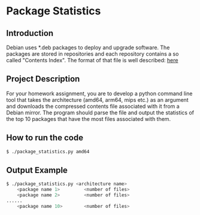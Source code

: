 # Package Statistics
## Introduction
Debian uses *.deb packages to deploy and upgrade software. 
The packages are stored in repositories and each repository contains a so called "Contents Index". 
The format of that file is well described: [here](https://wiki.debian.org/RepositoryFormat#A.22Contents.22_indices)

## Project Description
For your homework assignment, you are to develop a python command line tool that takes the architecture (amd64, arm64, mips etc.) as an argument and downloads the compressed contents file associated with it from a Debian mirror. 
The program should parse the file and output the statistics of the top 10 packages that have the most files associated with them.
 
## How to run the code
```bash
$ ./package_statistics.py amd64
```
 
## Output Example
```bash
$ ./package_statistics.py <architecture name> 
    <package name 1>         <number of files>
    <package name 2>         <number of files>
......
    <package name 10>        <number of files>
```
 
